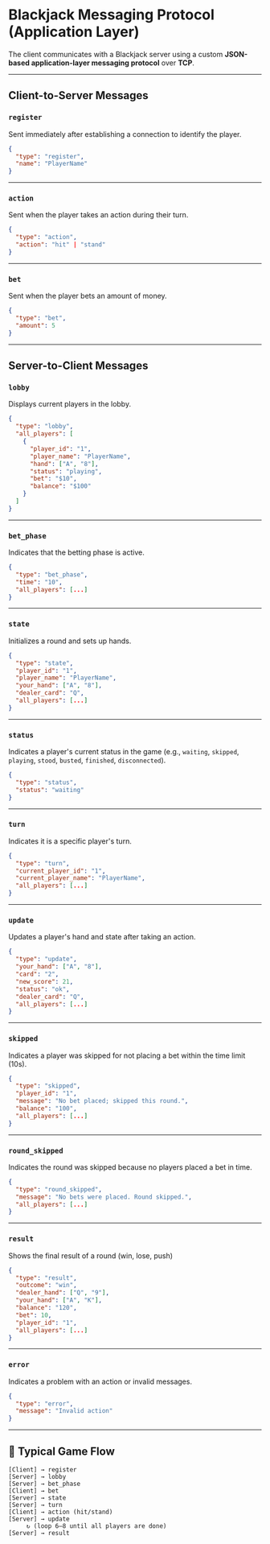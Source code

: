 # Blackjack Messaging Protocol (Application Layer)

The client communicates with a Blackjack server using a custom **JSON-based application-layer messaging protocol** over **TCP**.

---

## Client-to-Server Messages

### `register`
Sent immediately after establishing a connection to identify the player.

```json
{
  "type": "register",
  "name": "PlayerName"
}
```

---

### `action`
Sent when the player takes an action during their turn.

```json
{
  "type": "action",
  "action": "hit" | "stand"
}
```

---

### `bet`
Sent when the player bets an amount of money.

```json
{
  "type": "bet",
  "amount": 5
}
```

---

## Server-to-Client Messages

### `lobby`
Displays current players in the lobby.

```json
{
  "type": "lobby",
  "all_players": [
    {
      "player_id": "1",
      "player_name": "PlayerName",
      "hand": ["A", "8"],
      "status": "playing",
      "bet": "$10",
      "balance": "$100"
    }
  ]
}
```

---

### `bet_phase`
Indicates that the betting phase is active.

```json
{
  "type": "bet_phase",
  "time": "10",
  "all_players": [...]
}
```

---

### `state`
Initializes a round and sets up hands.

```json
{
  "type": "state",
  "player_id": "1",
  "player_name": "PlayerName",
  "your_hand": ["A", "8"],
  "dealer_card": "Q",
  "all_players": [...]
}
```

---

### `status`
Indicates a player's current status in the game (e.g., `waiting`, `skipped`, `playing`, `stood`, `busted`, `finished`, `disconnected`).

```json
{
  "type": "status",
  "status": "waiting"
}
```

---

### `turn`
Indicates it is a specific player's turn.

```json
{
  "type": "turn",
  "current_player_id": "1",
  "current_player_name": "PlayerName",
  "all_players": [...]
}
```

---

### `update`
Updates a player's hand and state after taking an action.

```json
{
  "type": "update",
  "your_hand": ["A", "8"],
  "card": "2",
  "new_score": 21,
  "status": "ok",
  "dealer_card": "Q",
  "all_players": [...]
}
```

---

### `skipped`
Indicates a player was skipped for not placing a bet within the time limit (10s).

```json
{
  "type": "skipped",
  "player_id": "1",
  "message": "No bet placed; skipped this round.",
  "balance": "100",
  "all_players": [...]
}
```

---

### `round_skipped`
Indicates the round was skipped because no players placed a bet in time.

```json
{
  "type": "round_skipped",
  "message": "No bets were placed. Round skipped.",
  "all_players": [...]
}
```

---

### `result`
Shows the final result of a round (win, lose, push)

```json
{
  "type": "result",
  "outcome": "win",
  "dealer_hand": ["Q", "9"],
  "your_hand": ["A", "K"],
  "balance": "120",
  "bet": 10,
  "player_id": "1",
  "all_players": [...]
}
```

---

### `error`
Indicates a problem with an action or invalid messages.

```json
{
  "type": "error",
  "message": "Invalid action"
}
```

---

## 🔄 Typical Game Flow

```
[Client] → register  
[Server] → lobby  
[Server] → bet_phase  
[Client] → bet  
[Server] → state  
[Server] → turn  
[Client] → action (hit/stand)  
[Server] → update  
     ↻ (loop 6–8 until all players are done)  
[Server] → result  
```
